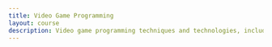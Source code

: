 ```yaml
---
title: Video Game Programming
layout: course
description: Video game programming techniques and technologies, including rendering, animation, interaction, game AI, real-time software development games; start-to-finish simple video-game design and implementation.
---
```

